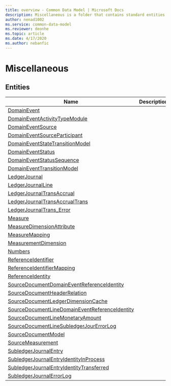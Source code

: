 ```yaml
---
title: overview - Common Data Model | Microsoft Docs
description: Miscellaneous is a folder that contains standard entities related to the Common Data Model.
author: nenad1002
ms.service: common-data-model
ms.reviewer: deonhe
ms.topic: article
ms.date: 4/17/2020
ms.author: nebanfic
---
```


# Miscellaneous


## Entities

|Name|Description|
|---|---|
|[DomainEvent](DomainEvent.md)||
|[DomainEventActivityTypeModule](DomainEventActivityTypeModule.md)||
|[DomainEventSource](DomainEventSource.md)||
|[DomainEventSourceParticipant](DomainEventSourceParticipant.md)||
|[DomainEventStateTransitionModel](DomainEventStateTransitionModel.md)||
|[DomainEventStatus](DomainEventStatus.md)||
|[DomainEventStatusSequence](DomainEventStatusSequence.md)||
|[DomainEventTransitionModel](DomainEventTransitionModel.md)||
|[LedgerJournal](LedgerJournal.md)||
|[LedgerJournalLine](LedgerJournalLine.md)||
|[LedgerJournalTransAccrual](LedgerJournalTransAccrual.md)||
|[LedgerJournalTransAccrualTrans](LedgerJournalTransAccrualTrans.md)||
|[LedgerJournalTrans_Error](LedgerJournalTrans_Error.md)||
|[Measure](Measure.md)||
|[MeasureDimensionAttribute](MeasureDimensionAttribute.md)||
|[MeasureMapping](MeasureMapping.md)||
|[MeasurementDimension](MeasurementDimension.md)||
|[Numbers](Numbers.md)||
|[ReferenceIdentifier](ReferenceIdentifier.md)||
|[ReferenceIdentifierMapping](ReferenceIdentifierMapping.md)||
|[ReferenceIdentity](ReferenceIdentity.md)||
|[SourceDocumentDomainEventReferenceIdentity](SourceDocumentDomainEventReferenceIdentity.md)||
|[SourceDocumentHeaderRelation](SourceDocumentHeaderRelation.md)||
|[SourceDocumentLedgerDimensionCache](SourceDocumentLedgerDimensionCache.md)||
|[SourceDocumentLineDomainEventReferenceIdentity](SourceDocumentLineDomainEventReferenceIdentity.md)||
|[SourceDocumentLineMonetaryAmount](SourceDocumentLineMonetaryAmount.md)||
|[SourceDocumentLineSubledgerJourErrorLog](SourceDocumentLineSubledgerJourErrorLog.md)||
|[SourceDocumentModel](SourceDocumentModel.md)||
|[SourceMeasurement](SourceMeasurement.md)||
|[SubledgerJournalEntry](SubledgerJournalEntry.md)||
|[SubledgerJournalEntryIdentityInProcess](SubledgerJournalEntryIdentityInProcess.md)||
|[SubledgerJournalEntryIdentityTransferred](SubledgerJournalEntryIdentityTransferred.md)||
|[SubledgerJournalErrorLog](SubledgerJournalErrorLog.md)||

